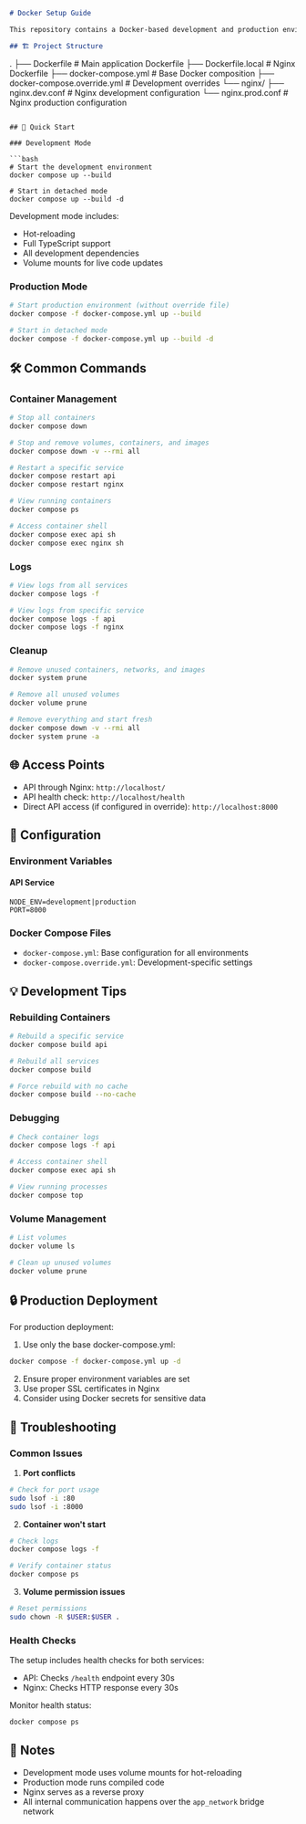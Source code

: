 ```markdown
# Docker Setup Guide

This repository contains a Docker-based development and production environment for our Node.js/TypeScript application with Nginx as a reverse proxy.

## 🏗️ Project Structure

```
.
├── Dockerfile              # Main application Dockerfile
├── Dockerfile.local        # Nginx Dockerfile
├── docker-compose.yml      # Base Docker composition
├── docker-compose.override.yml  # Development overrides
└── nginx/
    ├── nginx.dev.conf     # Nginx development configuration
    └── nginx.prod.conf    # Nginx production configuration
```

## 🚀 Quick Start

### Development Mode

```bash
# Start the development environment
docker compose up --build

# Start in detached mode
docker compose up --build -d
```

Development mode includes:
- Hot-reloading
- Full TypeScript support
- All development dependencies
- Volume mounts for live code updates

### Production Mode

```bash
# Start production environment (without override file)
docker compose -f docker-compose.yml up --build

# Start in detached mode
docker compose -f docker-compose.yml up --build -d
```

## 🛠️ Common Commands

### Container Management

```bash
# Stop all containers
docker compose down

# Stop and remove volumes, containers, and images
docker compose down -v --rmi all

# Restart a specific service
docker compose restart api
docker compose restart nginx

# View running containers
docker compose ps

# Access container shell
docker compose exec api sh
docker compose exec nginx sh
```

### Logs

```bash
# View logs from all services
docker compose logs -f

# View logs from specific service
docker compose logs -f api
docker compose logs -f nginx
```

### Cleanup

```bash
# Remove unused containers, networks, and images
docker system prune

# Remove all unused volumes
docker volume prune

# Remove everything and start fresh
docker compose down -v --rmi all
docker system prune -a
```

## 🌐 Access Points

- API through Nginx: `http://localhost/`
- API health check: `http://localhost/health`
- Direct API access (if configured in override): `http://localhost:8000`

## 🔧 Configuration

### Environment Variables

#### API Service
```env
NODE_ENV=development|production
PORT=8000
```

### Docker Compose Files

- `docker-compose.yml`: Base configuration for all environments
- `docker-compose.override.yml`: Development-specific settings

## 💡 Development Tips

### Rebuilding Containers

```bash
# Rebuild a specific service
docker compose build api

# Rebuild all services
docker compose build

# Force rebuild with no cache
docker compose build --no-cache
```

### Debugging

```bash
# Check container logs
docker compose logs -f api

# Access container shell
docker compose exec api sh

# View running processes
docker compose top
```

### Volume Management

```bash
# List volumes
docker volume ls

# Clean up unused volumes
docker volume prune
```

## 🔒 Production Deployment

For production deployment:

1. Use only the base docker-compose.yml:
```bash
docker compose -f docker-compose.yml up -d
```

2. Ensure proper environment variables are set
3. Use proper SSL certificates in Nginx
4. Consider using Docker secrets for sensitive data

## 🚨 Troubleshooting

### Common Issues

1. **Port conflicts**
```bash
# Check for port usage
sudo lsof -i :80
sudo lsof -i :8000
```

2. **Container won't start**
```bash
# Check logs
docker compose logs -f

# Verify container status
docker compose ps
```

3. **Volume permission issues**
```bash
# Reset permissions
sudo chown -R $USER:$USER .
```

### Health Checks

The setup includes health checks for both services:
- API: Checks `/health` endpoint every 30s
- Nginx: Checks HTTP response every 30s

Monitor health status:
```bash
docker compose ps
```

## 📝 Notes

- Development mode uses volume mounts for hot-reloading
- Production mode runs compiled code
- Nginx serves as a reverse proxy
- All internal communication happens over the `app_network` bridge network
```
